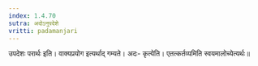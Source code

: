 ```yaml
---
index: 1.4.70
sutra: अदोऽनुपदेशे
vritti: padamanjari
---
```


 उपदेशः परार्थः इति। वाक्यप्रयोग इत्यर्थाद् गम्यते। अदः- कृत्येति। एतत्कर्तव्यमिति स्वयमालोच्येत्यर्थः॥
